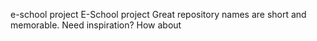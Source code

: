 e-school project
E-School project Great repository names are short and memorable. Need inspiration? How about 
